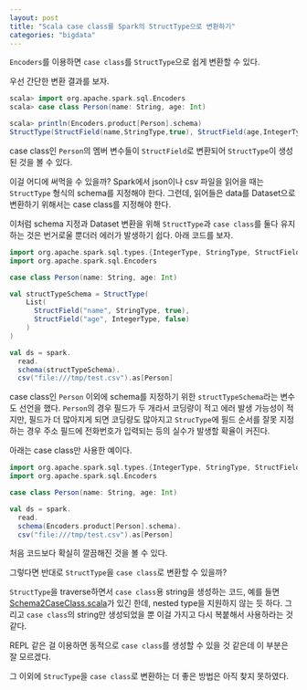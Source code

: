 ```yaml
---
layout: post
title: "Scala case class를 Spark의 StructType으로 변환하기"
categories: "bigdata"
---
```


`Encoders`를 이용하면 `case class`를 `StructType`으로 쉽게 변환할 수 있다.

우선 간단한 변환 결과를 보자.

```scala
scala> import org.apache.spark.sql.Encoders
scala> case class Person(name: String, age: Int)

scala> println(Encoders.product[Person].schema)
StructType(StructField(name,StringType,true), StructField(age,IntegerType,false))
```

case class인 `Person`의 멤버 변수들이 `StructField`로 변환되어 `StructType`이 생성된 것을 볼 수 있다.

이걸 어디에 써먹을 수 있을까? Spark에서 json이나 csv 파일을 읽어을 때는 `StructType` 형식의 schema를 지정해야 한다. 그런데, 읽어들은 data를 Dataset으로 변환하기 위해서는 case class를 지정해야 한다.

이처럼 schema 지정과 Dataset 변환을 위해 `StructType`과 `case class`를 둘다 유지하는 것은 번거로울 뿐더러 에러가 발생하기 쉽다. 아래 코드를 보자.

```scala
import org.apache.spark.sql.types.{IntegerType, StringType, StructField, StructType}
import org.apache.spark.sql.Encoders

case class Person(name: String, age: Int)

val structTypeSchema = StructType(
    List(
      StructField("name", StringType, true),
      StructField("age", IntegerType, false)
    )
)

val ds = spark.
  read.
  schema(structTypeSchema).
  csv("file:///tmp/test.csv").as[Person]
```

case class인 `Person` 이외에 schema를 지정하기 위한 `structTypeSchema`라는 변수도 선언을 했다. `Person`의 경우 필드가 두 개라서 코딩량이 적고 에러 발생 가능성이 적지만, 필드가 더 많아지게 되면 코딩량도 많아지고 `StrucType`에 필드 순서를 잘못 지정하는 경우 주소 필드에 전화번호가 입력되는 등의 실수가 발생할 확율이 커진다.

아래는 case class만 사용한 예이다.

```scala
import org.apache.spark.sql.types.{IntegerType, StringType, StructField, StructType}
import org.apache.spark.sql.Encoders

case class Person(name: String, age: Int)

val ds = spark.
  read.
  schema(Encoders.product[Person].schema).
  csv("file:///tmp/test.csv").as[Person]
```

처음 코드보다 확실히 깔끔해진 것을 볼 수 있다.

그렇다면 반대로 `StructType`을 `case class`로 변환할 수 있을까?

`StructType`을 traverse하면서 `case class`용 string을 생성하는 코드, 예를 들면 [Schema2CaseClass.scala](https://gist.github.com/yoyama/ce83f688717719fc8ca145c3b3ff43fd)가 있긴 한데, nested type을 지원하지 않는 듯 하다. 그리고 `case class`의 string만 생성되었을 뿐 이걸 가지고 다시 복붙해서 사용하라는 것 같다.

REPL 같은 걸 이용하면 동적으로 `case class`를 생성할 수 있을 것 같은데 이 부분은 잘 모르겠다.

그 이외에 `StrucType`을 `case class`로 변환하는 더 좋은 방법은 아직 찾지 못하였다.
